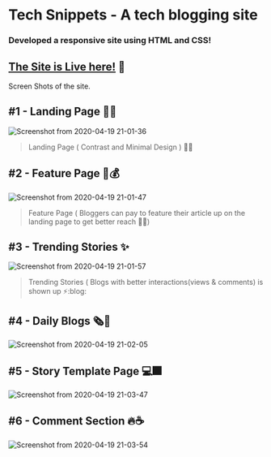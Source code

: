 # Tech Snippets - A tech blogging site
### Developed a responsive site using HTML and CSS!

## [The Site is Live here!](http://tech-snippets.azurewebsites.net/) :100:


Screen Shots of the site.
## #1 - Landing Page :black_heart::100:
![Screenshot from 2020-04-19 21-01-36](https://user-images.githubusercontent.com/56084840/79692107-f9682c00-8280-11ea-88b5-154b1c5eeb1a.png)

> Landing Page ( Contrast and Minimal Design ) :art::metal:

## #2 - Feature Page :tada::moneybag:
![Screenshot from 2020-04-19 21-01-47](https://user-images.githubusercontent.com/56084840/79692124-13097380-8281-11ea-9c32-4df94b649b04.png)

> Feature Page ( Bloggers can pay to feature their article up on the landing page to get better reach :100::star2:)

## #3 - Trending Stories :sparkles:
![Screenshot from 2020-04-19 21-01-57](https://user-images.githubusercontent.com/56084840/79692125-169cfa80-8281-11ea-8152-15272475eb94.png)

> Trending Stories ( Blogs with better interactions(views & comments) is shown up :zap::blog:


## #4 - Daily Blogs :newspaper_roll::stars:
![Screenshot from 2020-04-19 21-02-05](https://user-images.githubusercontent.com/56084840/79692126-1a308180-8281-11ea-8b3e-e58018cd6d49.png)
## #5 - Story Template Page :computer::fireworks:
![Screenshot from 2020-04-19 21-03-47](https://user-images.githubusercontent.com/56084840/79692127-1d2b7200-8281-11ea-9e16-5b527409079f.png)
## #6 - Comment Section :fire::coffee:
![Screenshot from 2020-04-19 21-03-54](https://user-images.githubusercontent.com/56084840/79692129-20266280-8281-11ea-9344-0cd08eb0c5ec.png)

